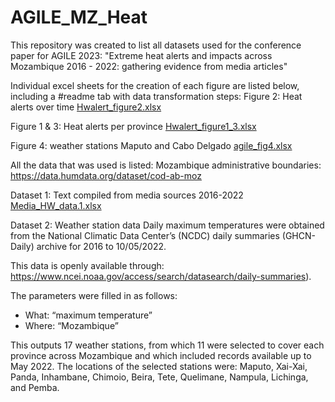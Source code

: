 # AGILE_MZ_Heat

This repository was created to list all datasets used for the conference paper for AGILE 2023: 
"Extreme heat alerts and impacts across Mozambique 2016 - 2022: gathering evidence from media articles" 

Individual excel sheets for the creation of each figure are listed below, including a #readme tab with data transformation steps: 
Figure 2: Heat alerts over time
[Hwalert_figure2.xlsx](https://github.com/carolinamarghidan/AGILE_MZ_Heat/files/11038136/Hwalert_figure2.xlsx)

Figure 1 & 3: Heat alerts per province 
[Hwalert_figure1_3.xlsx](https://github.com/carolinamarghidan/AGILE_MZ_Heat/files/11038895/Hwalert_figure1_3.xlsx)

Figure 4: weather stations Maputo and Cabo Delgado
[agile_fig4.xlsx](https://github.com/carolinamarghidan/AGILE_MZ_Heat/files/11038898/agile_fig4.xlsx)

All the data that was used is listed: 
Mozambique administrative boundaries: https://data.humdata.org/dataset/cod-ab-moz 

Dataset 1: Text compiled from media sources 2016-2022 
[Media_HW_data.1.xlsx](https://github.com/carolinamarghidan/AGILE_MZ_Heat/files/10943331/Media_HW_data.1.xlsx)

Dataset 2: Weather station data
Daily maximum temperatures were obtained from the National Climatic Data Center’s (NCDC) daily summaries (GHCN-Daily) archive for 2016 to 10/05/2022. 

This data is openly available through: 
https://www.ncei.noaa.gov/access/search/datasearch/daily-summaries). 

The parameters were filled in as follows:
- What: “maximum temperature” 
- Where: “Mozambique”

This outputs 17 weather stations, from which 11 were selected to cover each province across Mozambique and which included records available up to May 2022. 
The locations of the selected stations were: Maputo, Xai-Xai, Panda, Inhambane, Chimoio, Beira, Tete, Quelimane, Nampula, Lichinga, and Pemba. 
